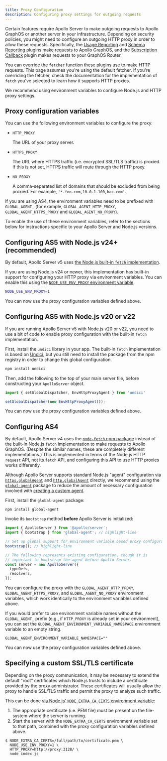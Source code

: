 ```yaml
---
title: Proxy Configuration
description: Configuring proxy settings for outgoing requests
---
```


Certain features require Apollo Server to make outgoing requests to Apollo GraphOS or another server in your infrastructure. Depending on security policies, you might need to configure an outgoing HTTP proxy in order to allow these requests. Specifically, the [Usage Reporting](../api/plugin/usage-reporting/) and [Schema Reporting](../api/plugin/schema-reporting/) plugins make requests to Apollo GraphOS, and the [Subscription Callback](../api/plugin/subscription-callback/) plugin makes requests to your GraphOS Router.

You can override the `fetcher` function these plugins use to make HTTP requests. This page assumes you're using the default fetcher. If you're overriding the fetcher, check the documentation for the implementation of `fetch` you've selected to learn how it supports HTTP proxies.

We recommend using environment variables to configure Node.js and HTTP proxy settings.

## Proxy configuration variables

You can use the following environment variables to configure the proxy:

- `HTTP_PROXY`

  The URL of your proxy server.

- `HTTPS_PROXY`

  The URL where HTTPS traffic (i.e. encrypted SSL/TLS traffic) is proxied. If this is not set, HTTPS traffic will route through the HTTP proxy.

- `NO_PROXY`

  A comma-separated list of domains that should be excluded from being proxied. For example, `'*.foo.com,10.0.1.100,baz.com'`.

If you are using AS4, the environment variables need to be prefixed with `GLOBAL_AGENT_` (for example, `GLOBAL_AGENT_HTTP_PROXY`, `GLOBAL_AGENT_HTTPS_PROXY` and `GLOBAL_AGENT_NO_PROXY`).

To enable the use of these environment variables, refer to the sections below for instructions specific to your Apollo Server and Node.js versions.

## Configuring AS5 with Node.js v24+ (recommended)

By default, Apollo Server v5 uses [the Node.js built-in `fetch` implementation](https://nodejs.org/api/globals.html#fetch).

If you are using Node.js v24 or newer, this implementation has built-in support for configuring your HTTP proxy via environment variables. You can enable this using the [`NODE_USE_ENV_PROXY` environment variable](https://nodejs.org/api/cli.html#node_use_env_proxy1).

```bash
NODE_USE_ENV_PROXY=1
```

You can now use the proxy configuration variables defined above.

## Configuring AS5 with Node.js v20 or v22

If you are running Apollo Server v5 with Node.js v20 or v22, you need to use a bit of code to enable proxy configuration with the built-in `fetch` implementation.

First, install the `undici` library in your app. The built-in `fetch` implementation is based on [Undici](https://www.npmjs.com/package/undici), but you still need to install the package from the npm registry in order to change this global configuration.

```bash
npm install undici
```

Then, add the following to the top of your main server file, before constructing your `ApolloServer` object.

```ts
import { setGlobalDispatcher, EnvHttpProxyAgent } from 'undici'

setGlobalDispatcher(new EnvHttpProxyAgent());
```

You can now use the proxy configuration variables defined above.

## Configuring AS4

By default, Apollo Server v4 uses the [`node-fetch` npm package](https://www.npmjs.com/package/node-fetch) instead of the built-in Node.js `fetch` implementation to make requests to Apollo GraphOS. (Despite the similar names, these are completely different implementations.) This is implemented in terms of the Node.js HTTP `request` API, not its `fetch` API, and configuring this API to use HTTP proxies works differently.

Although Apollo Server supports standard Node.js "agent" configuration via [`https.globalAgent`](https://nodejs.org/api/https.html#https_https_globalagent) and [`http.globalAgent`](https://nodejs.org/api/http.html#http_http_globalagent) directly, we recommend using the [`global-agent`](https://github.com/gajus/global-agent#global-agent) package to reduce the amount of necessary configuration involved with [creating a custom agent](https://nodejs.org/api/http.html#http_class_http_agent).

First, install the `global-agent` package:

```
npm install global-agent
```

Invoke its `bootstrap` method **before** Apollo Server is initialized:

```ts
import { ApolloServer } from '@apollo/server';
import { bootstrap } from 'global-agent'; // highlight-line

// Set up global support for environment variable based proxy configuration.
bootstrap(); // highlight-line

// The following represents existing configuration, though it is
// important to bootstrap the agent before Apollo Server.
const server = new ApolloServer({
  typeDefs,
  resolvers,
});
```

You can configure the proxy with the `GLOBAL_AGENT_HTTP_PROXY`, `GLOBAL_AGENT_HTTPS_PROXY`, and `GLOBAL_AGENT_NO_PROXY` environment variables, which work identically to the environment variables defined above.

If you would prefer to use environment variable names without the `GLOBAL_AGENT_` prefix (e.g., if `HTTP_PROXY` is already set in your environment), you can set the `GLOBAL_AGENT_ENVIRONMENT_VARIABLE_NAMESPACE` environment variable to an empty string.

```
GLOBAL_AGENT_ENVIRONMENT_VARIABLE_NAMESPACE=""
```

You can now use the proxy configuration variables defined above.

## Specifying a custom SSL/TLS certificate

Depending on the proxy communication, it may be necessary to extend the default "root" certificates which Node.js trusts to include a certificate provided by the proxy administrator. These certificates will usually allow the proxy to handle SSL/TLS traffic and permit the proxy to analyze such traffic.

This can be done [via Node.js' `NODE_EXTRA_CA_CERTS` environment variable](https://nodejs.org/api/cli.html#cli_node_extra_ca_certs_file):

1. The appropriate certificate (i.e. PEM file) must be present on the file-system where the server is running.
2. Start the server with the `NODE_EXTRA_CA_CERTS` environment variable set to that path, combined with the proxy configuration variables defined above.

```shell
$ NODE_EXTRA_CA_CERTS=/full/path/to/certificate.pem \
  NODE_USE_ENV_PROXY=1 \
  HTTP_PROXY=http://proxy:3128/ \
  node index.js
```
